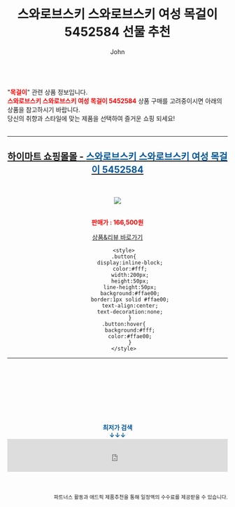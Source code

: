 ﻿---
layout: post
title:  "스와로브스키 스와로브스키 여성 목걸이 5452584 선물 추천"
author: John
categories: [ 목걸이 ]
tags: [ 목걸이, 목걸이 선풍기, 목걸이 브랜드, 목걸이형 선풍기, 목걸이 영어로, 목걸이 길이, 목걸이 추천, 목걸이 영어, 목걸이 선물, 목걸이 선물 의미 ]
image: https://shopping-phinf.pstatic.net/main_2517314/25173142263.1.jpg 
description: "스와로브스키 스와로브스키 여성 목걸이 5452584 선물 추천 관련 상품으로 가장 고객 선호도가 높은 제품입니다."
toc: true
toc_sticky: true
---

<br>
"<b><font color='#ff0000'>목걸이</font></b>" 관련 상품 정보입니다.
<br>
<b><font color='#ff0000'>스와로브스키 스와로브스키 여성 목걸이 5452584</font></b> 상품 구매를 고려중이시면 아래의 상품을 참고하시기 바랍니다.
<br>
당신의 취향과 스타일에 맞는 제품을 선택하여 즐거운 쇼핑 되세요!
<br><br>
<hr>
<p>
    
<center><h2><a href="https://nico.kr/9M1AFy" target="_blank"><b>하이마트 쇼핑몰몰 - <font color='#01579B'>스와로브스키 스와로브스키 여성 목걸이 5452584</font></b></a></h2><br>

<a href="https://nico.kr/9M1AFy" target="_blank"><img src="https://shopping-phinf.pstatic.net/main_2517314/25173142263.1.jpg"></a><br><br>

<b><font color='#ff0000'>판매가 : 166,500원 </font></b><br>

<a href="https://nico.kr/9M1AFy" target="_blank" class="button">상품&리뷰 바로가기</a><p>

        <style>
        .button{
            display:inline-block;
            color:#fff;
            width:200px;
            height:50px;
            line-height:50px;
            background:#ffae00;
            border:1px solid #ffae00;
            text-align:center;
            text-decoration:none;
            }
        .button:hover{
            background:#fff;
            color:#ffae00;
            }
        </style>

<hr>

<br><br><br><br><br><br><br>
<center><b><font color='#01579B' size='medium'>최저가 검색<br>
↓↓↓</font></b></center>
<center><iframe src="https://coupa.ng/b1Tbjx" width="100%" height="75" frameborder="0" scrolling="no" referrerpolicy="unsafe-url"></iframe></center>
<br><br>
<p>
<small>
    <div align="right">파트너스 활동과 애드픽 제품추천을 통해 일정액의 수수료를 제공받을 수 있습니다.</div>
</small>
</p>
